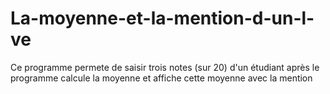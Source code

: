 # La-moyenne-et-la-mention-d-un-l-ve
Ce programme permete de saisir trois notes (sur 20) d'un étudiant après le programme calcule la moyenne et affiche cette moyenne avec la mention
